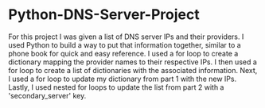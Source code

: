 # Python-DNS-Server-Project
For this project I was given a list of DNS server IPs and their providers. I used Python to build a way to put that information together, similar to a phone book for quick and easy reference.
I used a for loop to create a dictionary mapping the provider names to their respective IPs.
I then used a for loop to create a list of dictionaries with the associated information.
Next, I used a for loop to update my dictionary from part 1 with the new IPs.
Lastly, I used nested for loops to update the list from part 2 with a 'secondary_server' key. 
